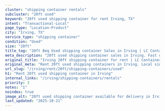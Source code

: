 ```yaml
---
cluster: "shipping container rentals"
subcluster: "20ft used"
keyword: "20ft used shipping container for rent Irving, TX"
intent: "Transactional-Local"
page_type: "Location-Product"
city: "Irving, TX"
service_type: "shipping container"
condition: "Used"
size: "20ft"
title_tag: "20ft Beq Used shipping container Sales in Irving | LC Container"
meta_description: "20ft used shipping container sales in Irving. Fast delivery, competitive pricing. Serving shipping containers area. Quote ID: Y5E. Call (214) 524-4168 for your free quote today."
original_title: "Irving 20ft shipping container for rent | LC Container"
original_meta: "Rent 20ft used shipping containers in Irving. Local since 2003. Flexible rental terms. Same-week delivery available. Get your free quote — call (214) 524-416..."
url_slug: "/irving/rent/20ft/shipping-containers/used"
h1: "Rent 20ft used shipping container in Irving"
internal_links: "/irving/shipping-containers/rentals"
priority: 3
notes: "1"
noindex: true
image_alt: "20ft used shipping container available for delivery in Irving"
last_updated: "2025-10-21"
---
```


<!-- TODO: Add unique city/inventory copy, images, and internal links here. -->

